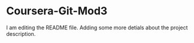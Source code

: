 # Coursera-Git-Mod3

I am editing the README file.  Adding some more detials about the project description.
